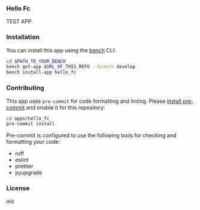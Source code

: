 ### Hello Fc

TEST APP

### Installation

You can install this app using the [bench](https://github.com/frappe/bench) CLI:

```bash
cd $PATH_TO_YOUR_BENCH
bench get-app $URL_OF_THIS_REPO --branch develop
bench install-app hello_fc
```

### Contributing

This app uses `pre-commit` for code formatting and linting. Please [install pre-commit](https://pre-commit.com/#installation) and enable it for this repository:

```bash
cd apps/hello_fc
pre-commit install
```

Pre-commit is configured to use the following tools for checking and formatting your code:

- ruff
- eslint
- prettier
- pyupgrade

### License

mit
